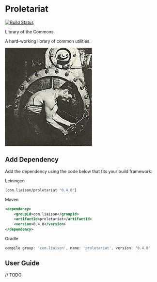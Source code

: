# Proletariat

 [![Build Status](https://travis-ci.org/LiaisonTechnologies/proletariat.svg?branch=master)](https://travis-ci.org/LiaisonTechnologies/proletariat)

Library of the Commons.

A hard-working library of common utilities.

![Proletariat](docs/proletariat.jpg "workers unite!")

## Add Dependency

Add the dependency using the code below that fits your build framework:

Leiningen

```clojure
[com.liaison/proletariat "0.4.0"]
```

Maven

```xml
<dependency>
    <groupId>com.liaison</groupId>
    <artifactId>proletariat</artifactId>
    <version>0.4.0</version>
</dependency>
```

Gradle

```groovy
compile group: 'com.liaison', name: 'proletariat', version: '0.4.0'
```

## User Guide

// TODO
